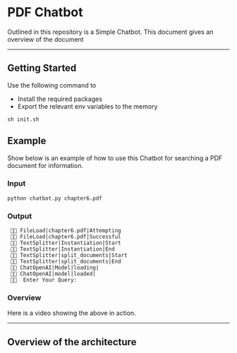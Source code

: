 # PDF Chatbot

Outlined in this repository is a Simple Chatbot. This document gives an overview of the document

---

## Getting Started

Use the following command to

- Install the required packages
- Export the relevant env variables to the memory

```commandline
sh init.sh
```

## Example

Show below is an example of how to use this Chatbot for searching a PDF document for information.

### Input

```commandline
python chatbot.py chapter6.pdf
```

### Output

```commandline
 🤖💬️ FileLoad|chapter6.pdf|Attempting
 🤖💬️ FileLoad|chapter6.pdf|Successful
 🤖💬️ TextSplitter|Instantiation|Start
 🤖💬️ TextSplitter|Instantiation|End
 🤖💬️ TextSplitter|split_documents|Start
 🤖💬️ TextSplitter|split_documents|End
 🤖💬️ ChatOpenAI|Model|loading|
 🤖💬️ ChatOpenAI|model|loaded|
 🤖💬️  Enter Your Query:
```

### Overview

Here is a video showing the above in action.

---

## Overview of the architecture

